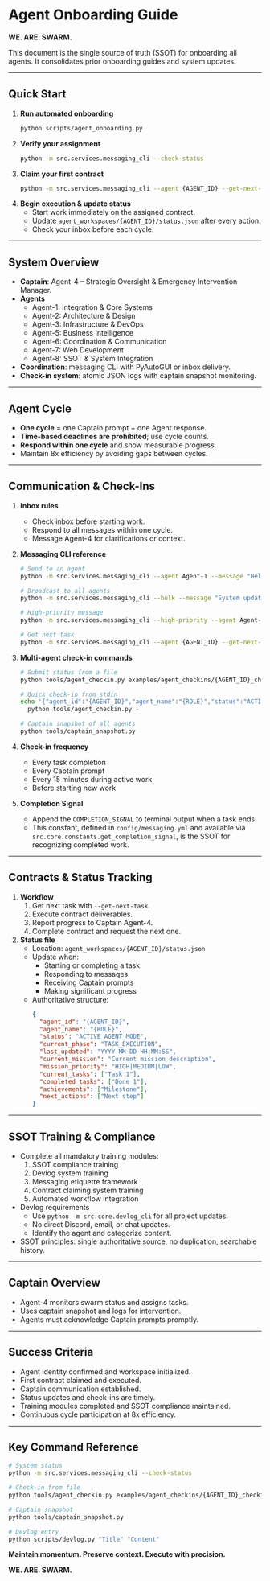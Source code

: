 # Agent Onboarding Guide

**WE. ARE. SWARM.**

This document is the single source of truth (SSOT) for onboarding all agents.
It consolidates prior onboarding guides and system updates.

---

## Quick Start

1. **Run automated onboarding**
   ```bash
   python scripts/agent_onboarding.py
   ```
2. **Verify your assignment**
   ```bash
   python -m src.services.messaging_cli --check-status
   ```
3. **Claim your first contract**
   ```bash
   python -m src.services.messaging_cli --agent {AGENT_ID} --get-next-task
   ```
4. **Begin execution & update status**
   - Start work immediately on the assigned contract.
   - Update `agent_workspaces/{AGENT_ID}/status.json` after every action.
   - Check your inbox before each cycle.

---

## System Overview

- **Captain**: Agent-4 – Strategic Oversight & Emergency Intervention Manager.
- **Agents**
  - Agent-1: Integration & Core Systems
  - Agent-2: Architecture & Design
  - Agent-3: Infrastructure & DevOps
  - Agent-5: Business Intelligence
  - Agent-6: Coordination & Communication
  - Agent-7: Web Development
  - Agent-8: SSOT & System Integration
- **Coordination**: messaging CLI with PyAutoGUI or inbox delivery.
- **Check-in system**: atomic JSON logs with captain snapshot monitoring.

---

## Agent Cycle

- **One cycle** = one Captain prompt + one Agent response.
- **Time-based deadlines are prohibited**; use cycle counts.
- **Respond within one cycle** and show measurable progress.
- Maintain 8x efficiency by avoiding gaps between cycles.

---

## Communication & Check-Ins

1. **Inbox rules**
   - Check inbox before starting work.
   - Respond to all messages within one cycle.
   - Message Agent-4 for clarifications or context.
2. **Messaging CLI reference**
   ```bash
   # Send to an agent
   python -m src.services.messaging_cli --agent Agent-1 --message "Hello"

   # Broadcast to all agents
   python -m src.services.messaging_cli --bulk --message "System update"

   # High-priority message
   python -m src.services.messaging_cli --high-priority --agent Agent-4 --message "Urgent"

   # Get next task
   python -m src.services.messaging_cli --agent {AGENT_ID} --get-next-task
   ```
3. **Multi-agent check-in commands**
   ```bash
   # Submit status from a file
   python tools/agent_checkin.py examples/agent_checkins/{AGENT_ID}_checkin.json

   # Quick check-in from stdin
   echo '{"agent_id":"{AGENT_ID}","agent_name":"{ROLE}","status":"ACTIVE"}' | \
     python tools/agent_checkin.py -

   # Captain snapshot of all agents
   python tools/captain_snapshot.py
   ```
4. **Check-in frequency**
   - Every task completion
   - Every Captain prompt
   - Every 15 minutes during active work
   - Before starting new work

5. **Completion Signal**
   - Append the `COMPLETION_SIGNAL` to terminal output when a task ends.
   - This constant, defined in `config/messaging.yml` and available via
     `src.core.constants.get_completion_signal`, is the SSOT for recognizing
     completed work.

---

## Contracts & Status Tracking

1. **Workflow**
   1. Get next task with `--get-next-task`.
   2. Execute contract deliverables.
   3. Report progress to Captain Agent-4.
   4. Complete contract and request the next one.
2. **Status file**
   - Location: `agent_workspaces/{AGENT_ID}/status.json`
   - Update when:
     - Starting or completing a task
     - Responding to messages
     - Receiving Captain prompts
     - Making significant progress
   - Authoritative structure:
     ```json
     {
       "agent_id": "{AGENT_ID}",
       "agent_name": "{ROLE}",
       "status": "ACTIVE_AGENT_MODE",
       "current_phase": "TASK_EXECUTION",
       "last_updated": "YYYY-MM-DD HH:MM:SS",
       "current_mission": "Current mission description",
       "mission_priority": "HIGH|MEDIUM|LOW",
       "current_tasks": ["Task 1"],
       "completed_tasks": ["Done 1"],
       "achievements": ["Milestone"],
       "next_actions": ["Next step"]
     }
     ```

---

## SSOT Training & Compliance

- Complete all mandatory training modules:
  1. SSOT compliance training
  2. Devlog system training
  3. Messaging etiquette framework
  4. Contract claiming system training
  5. Automated workflow integration
- Devlog requirements
  - Use `python -m src.core.devlog_cli` for all project updates.
  - No direct Discord, email, or chat updates.
  - Identify the agent and categorize content.
- SSOT principles: single authoritative source, no duplication, searchable history.

---

## Captain Overview

- Agent-4 monitors swarm status and assigns tasks.
- Uses captain snapshot and logs for intervention.
- Agents must acknowledge Captain prompts promptly.

---

## Success Criteria

- Agent identity confirmed and workspace initialized.
- First contract claimed and executed.
- Captain communication established.
- Status updates and check-ins are timely.
- Training modules completed and SSOT compliance maintained.
- Continuous cycle participation at 8x efficiency.

---

## Key Command Reference

```bash
# System status
python -m src.services.messaging_cli --check-status

# Check-in from file
python tools/agent_checkin.py examples/agent_checkins/{AGENT_ID}_checkin.json

# Captain snapshot
python tools/captain_snapshot.py

# Devlog entry
python scripts/devlog.py "Title" "Content"
```

**Maintain momentum. Preserve context. Execute with precision.**

**WE. ARE. SWARM.**

